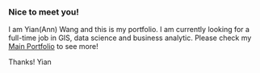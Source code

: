 ### Nice to meet you!

I am Yian(Ann) Wang and this is my portfolio. I am currently looking for a full-time job in GIS, data science and business analytic. Please check my [Main Portfolio](https://annisann666.github.io/) to see more!

Thanks! Yian